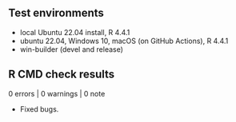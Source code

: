## Test environments
* local Ubuntu 22.04 install, R 4.4.1
* ubuntu 22.04, Windows 10, macOS (on GitHub Actions), R 4.4.1
* win-builder (devel and release)

## R CMD check results

0 errors | 0 warnings | 0 note

* Fixed bugs.
